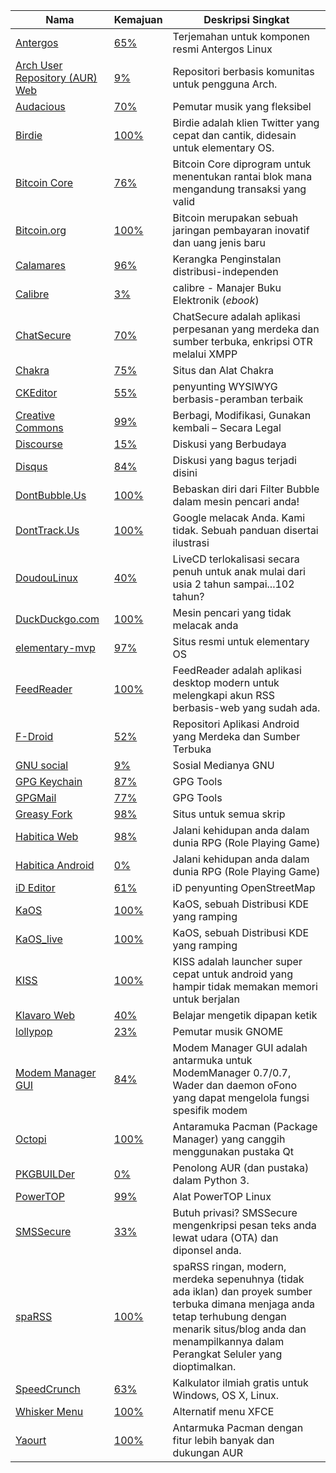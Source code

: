 | Nama | Kemajuan | Deskripsi Singkat|
| --- | :--- | --- |
| [Antergos](https://antergos.com/) | [65%](https://www.transifex.com/faidoc/antergos/) | Terjemahan untuk komponen resmi Antergos Linux |
| [Arch User Repository (AUR) Web](https://projects.archlinux.org/aurweb.git/) | [9%](https://www.transifex.com/lfleischer/aur/) | Repositori berbasis komunitas untuk pengguna Arch. |
| [Audacious](http://audacious-media-player.org/) | [70%](https://www.transifex.com/jlindgren/audacious/) | Pemutar musik yang fleksibel |
| [Birdie](http://www.birdieapp.eu/) | [100%](https://www.transifex.com/ivonunes/birdie/) | Birdie adalah klien Twitter yang cepat dan cantik, didesain untuk elementary OS. |
| [Bitcoin Core](https://www.transifex.com/bitcoin/bitcoin/) | [76%](https://www.transifex.com/bitcoin/bitcoin/) | Bitcoin Core diprogram untuk menentukan rantai blok mana mengandung transaksi yang valid |
| [Bitcoin.org](http://bitcoin.org/) | [100%](https://www.transifex.com/bitcoinorg/bitcoinorg/) | Bitcoin merupakan sebuah jaringan pembayaran inovatif dan uang jenis baru |
| [Calamares](https://calamares.io/) | [96%](https://www.transifex.com/calamares/calamares/) | Kerangka Penginstalan distribusi-independen |
| [Calibre](http://calibre-ebook.com/) | [3%](https://www.transifex.com/calibre/calibre/) | calibre - Manajer Buku Elektronik (*ebook*) |
| [ChatSecure](https://chatsecure.org/) | [70%](https://www.transifex.com/chrisballinger/chatsecure/) | ChatSecure adalah aplikasi perpesanan yang merdeka dan sumber terbuka, enkripsi OTR melalui XMPP |
| [Chakra](http://chakraos.org/) | [75%](https://www.transifex.com/gallaecio/chakra/) | Situs dan Alat Chakra |
| [CKEditor](http://ckeditor.com/) | [55%](https://www.transifex.com/ckeditor/ckeditor/) | penyunting WYSIWYG berbasis-peramban terbaik |
| [Creative Commons](http://creativecommons.org/) | [99%](https://www.transifex.com/nkinkade/CC/) | Berbagi, Modifikasi, Gunakan kembali – Secara Legal |
| [Discourse](http://www.discourse.org/) | [15%](https://www.transifex.com/discourse/discourse-org/) | Diskusi yang Berbudaya |
| [Disqus](https://disqus.com/) | [84%](https://www.transifex.com/disqus/disqus/) | Diskusi yang bagus terjadi disini |
| [DontBubble.Us](http://dontbubble.us/) | [100%](https://duck.co/translate) | Bebaskan diri dari Filter Bubble dalam mesin pencari anda! |
| [DontTrack.Us](http://donttrack.us/) | [100%](https://duck.co/translate) | Google melacak Anda. Kami tidak. Sebuah panduan disertai ilustrasi |
| [DoudouLinux](http://www.doudoulinux.org/web/english/index.html) | [40%](https://www.transifex.com/jmphilippe/doudoulinux/) | LiveCD terlokalisasi secara penuh untuk anak mulai dari usia 2 tahun sampai...102 tahun? |
| [DuckDuckgo.com](https://duckduckgo.com) | [100%](https://duck.co/translate) | Mesin pencari yang tidak melacak anda |
| [elementary-mvp](http://elementary.io/) | [97%](https://www.transifex.com/elementary/elementary-mvp/) | Situs resmi untuk elementary OS |
| [FeedReader](https://github.com/jangernert/FeedReader) | [100%](https://www.transifex.com/dev-feedreader/feedreader/) | FeedReader adalah aplikasi desktop modern untuk melengkapi akun RSS berbasis-web yang sudah ada. |
| [F-Droid](https://f-droid.org/) | [52%](https://hosted.weblate.org/projects/f-droid/f-droid/id/) | Repositori Aplikasi Android yang Merdeka dan Sumber Terbuka  |
| [GNU social](http://gnu.io/social/) | [9%](https://www.transifex.com/gnu-social/gnu-social/) | Sosial Medianya GNU |
| [GPG Keychain](https://gpgtools.org/) | [87%](https://www.transifex.com/gpgtools/GPGKeychain/) | GPG Tools |
| [GPGMail](https://gpgtools.org) | [77%](https://www.transifex.com/gpgtools/GPGMail/) | GPG Tools |
| [Greasy Fork](https://greasyfork.org/id) | [98%](https://www.transifex.com/greasy-fork/greasy-fork/) | Situs untuk semua skrip |
| [Habitica Web](https://habitica.com/) | [98%](https://www.transifex.com/habitrpg/habitrpg/) | Jalani kehidupan anda dalam dunia RPG (Role Playing Game) |
| [Habitica Android](https://habitica.com/) | [0%](https://www.transifex.com/habitrpg/habitica-android/) | Jalani kehidupan anda dalam dunia RPG (Role Playing Game) |
| [iD Editor](http://ideditor.com/) | [61%](https://www.transifex.com/ideditor/id-editor/) | iD penyunting OpenStreetMap |
| [KaOS](https://kaosx.us/) | [100%](https://www.transifex.com/kaos/kaos/) | KaOS, sebuah Distribusi KDE yang ramping |
| [KaOS_live](https://kaosx.us/) | [100%](https://www.transifex.com/kaos/kaos_live/) | KaOS, sebuah Distribusi KDE yang ramping |
| [KISS](http://kisslauncher.com/) | [100%](https://hosted.weblate.org/projects/kiss/strings/id/) | KISS adalah launcher super cepat untuk android yang hampir tidak memakan memori untuk berjalan |
| [Klavaro Web](http://klavaro.sourceforge.net/) | [40%](https://www.transifex.com/klavaro/klavaro/) | Belajar mengetik dipapan ketik |
| [lollypop](https://www.transifex.com/gnumdk/lollypop/) | [23%](https://www.transifex.com/gnumdk/lollypop/) | Pemutar musik GNOME |
| [Modem Manager GUI](http://linuxonly.ru/cms/page.php?7) | [84%](https://www.transifex.com/ethereal/modem-manager-gui/) | Modem Manager GUI adalah antarmuka untuk ModemManager 0.7/0.7, Wader dan daemon oFono yang dapat mengelola fungsi spesifik modem |
| [Octopi](https://octopiproject.wordpress.com/) | [100%](https://www.transifex.com/arnt/octopi/) | Antaramuka Pacman (Package Manager) yang canggih menggunakan pustaka Qt |
| [PKGBUILDer](http://pkgbuilder.rtfd.org/) | [0%](https://www.transifex.com/kwpolska/pkgbuilder/) | Penolong AUR (dan pustaka) dalam Python 3. |
| [PowerTOP](https://github.com/fenrus75/powertop) | [99%](https://www.transifex.com/ceferron/PowerTOP/) | Alat PowerTOP Linux |
| [SMSSecure](https://smssecure.org/) | [33%](https://www.transifex.com/smssecure/smssecure/) | Butuh privasi? SMSSecure mengenkripsi pesan teks anda lewat udara (OTA) dan diponsel anda. |
| [spaRSS](https://github.com/Etuldan/spaRSS) | [100%](https://hosted.weblate.org/projects/sparss/strings/id/) | spaRSS ringan, modern, merdeka sepenuhnya (tidak ada iklan) dan proyek sumber terbuka dimana menjaga anda tetap terhubung dengan menarik situs/blog anda dan menampilkannya dalam Perangkat Seluler yang dioptimalkan. |
| [SpeedCrunch](http://speedcrunch.org/) | [63%](https://www.transifex.com/heldercorreia/speedcrunch/) | Kalkulator ilmiah gratis untuk Windows, OS X, Linux. |
| [Whisker Menu](http://gottcode.org/xfce4-whiskermenu-plugin/) | [100%](https://www.transifex.com/gottcode/xfce4-whiskermenu-plugin/) | Alternatif menu XFCE |
| [Yaourt](https://archlinux.fr/yaourt-en) | [100%](https://www.transifex.com/archlinuxfr/yaourt/) | Antarmuka Pacman dengan fitur lebih banyak dan dukungan AUR |
